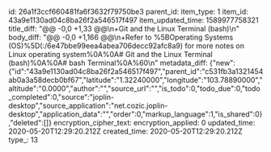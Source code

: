 id: 26a1f3ccf660481fa6f3632f79750be3
parent_id: 
item_type: 1
item_id: 43a9e1130ad04c8ba26f2a546517f497
item_updated_time: 1589977758321
title_diff: "@@ -0,0 +1,33 @@\n+Git and the Linux Terminal (bash)\n"
body_diff: "@@ -0,0 +1,166 @@\n+Refer to %5BOperating Systems (OS)%5D(:/6e47bbe99eea4abea706decc92afc8a9) for more notes on Linux operating system%0A%0A# Git and the Linux Terminal (bash)%0A%0A# bash Terminal%0A%60\n"
metadata_diff: {"new":{"id":"43a9e1130ad04c8ba26f2a546517f497","parent_id":"c531fb3a1321454ab0a3a58decb0bf67","latitude":"1.32240000","longitude":"103.78890000","altitude":"0.0000","author":"","source_url":"","is_todo":0,"todo_due":0,"todo_completed":0,"source":"joplin-desktop","source_application":"net.cozic.joplin-desktop","application_data":"","order":0,"markup_language":1,"is_shared":0},"deleted":[]}
encryption_cipher_text: 
encryption_applied: 0
updated_time: 2020-05-20T12:29:20.212Z
created_time: 2020-05-20T12:29:20.212Z
type_: 13